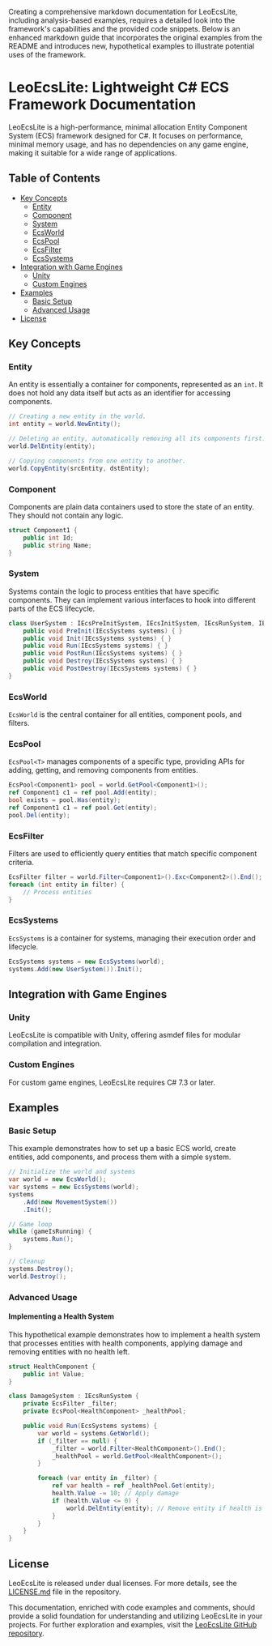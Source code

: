 Creating a comprehensive markdown documentation for LeoEcsLite, including analysis-based examples, requires a detailed look into the framework's capabilities and the provided code snippets. Below is an enhanced markdown guide that incorporates the original examples from the README and introduces new, hypothetical examples to illustrate potential uses of the framework.

# LeoEcsLite: Lightweight C# ECS Framework Documentation

LeoEcsLite is a high-performance, minimal allocation Entity Component System (ECS) framework designed for C#. It focuses on performance, minimal memory usage, and has no dependencies on any game engine, making it suitable for a wide range of applications.

## Table of Contents

- [Key Concepts](#key-concepts)
    - [Entity](#entity)
    - [Component](#component)
    - [System](#system)
    - [EcsWorld](#ecsworld)
    - [EcsPool](#ecspool)
    - [EcsFilter](#ecsfilter)
    - [EcsSystems](#ecssystems)
- [Integration with Game Engines](#integration-with-game-engines)
    - [Unity](#unity)
    - [Custom Engines](#custom-engines)
- [Examples](#examples)
    - [Basic Setup](#basic-setup)
    - [Advanced Usage](#advanced-usage)
- [License](#license)

## Key Concepts

### Entity

An entity is essentially a container for components, represented as an `int`. It does not hold any data itself but acts as an identifier for accessing components.

```csharp
// Creating a new entity in the world.
int entity = world.NewEntity();

// Deleting an entity, automatically removing all its components first.
world.DelEntity(entity);

// Copying components from one entity to another.
world.CopyEntity(srcEntity, dstEntity);
```

### Component

Components are plain data containers used to store the state of an entity. They should not contain any logic.

```csharp
struct Component1 {
    public int Id;
    public string Name;
}
```

### System

Systems contain the logic to process entities that have specific components. They can implement various interfaces to hook into different parts of the ECS lifecycle.

```csharp
class UserSystem : IEcsPreInitSystem, IEcsInitSystem, IEcsRunSystem, IEcsPostRunSystem, IEcsDestroySystem, IEcsPostDestroySystem {
    public void PreInit(IEcsSystems systems) { }
    public void Init(IEcsSystems systems) { }
    public void Run(IEcsSystems systems) { }
    public void PostRun(IEcsSystems systems) { }
    public void Destroy(IEcsSystems systems) { }
    public void PostDestroy(IEcsSystems systems) { }
}
```

### EcsWorld

`EcsWorld` is the central container for all entities, component pools, and filters.

### EcsPool

`EcsPool<T>` manages components of a specific type, providing APIs for adding, getting, and removing components from entities.

```csharp
EcsPool<Component1> pool = world.GetPool<Component1>();
ref Component1 c1 = ref pool.Add(entity);
bool exists = pool.Has(entity);
ref Component1 c1 = ref pool.Get(entity);
pool.Del(entity);
```

### EcsFilter

Filters are used to efficiently query entities that match specific component criteria.

```csharp
EcsFilter filter = world.Filter<Component1>().Exc<Component2>().End();
foreach (int entity in filter) {
    // Process entities
}
```

### EcsSystems

`EcsSystems` is a container for systems, managing their execution order and lifecycle.

```csharp
EcsSystems systems = new EcsSystems(world);
systems.Add(new UserSystem()).Init();
```

## Integration with Game Engines

### Unity

LeoEcsLite is compatible with Unity, offering asmdef files for modular compilation and integration.

### Custom Engines

For custom game engines, LeoEcsLite requires C# 7.3 or later.

## Examples

### Basic Setup

This example demonstrates how to set up a basic ECS world, create entities, add components, and process them with a simple system.

```csharp
// Initialize the world and systems
var world = new EcsWorld();
var systems = new EcsSystems(world);
systems
    .Add(new MovementSystem())
    .Init();

// Game loop
while (gameIsRunning) {
    systems.Run();
}

// Cleanup
systems.Destroy();
world.Destroy();
```

### Advanced Usage

#### Implementing a Health System

This hypothetical example demonstrates how to implement a health system that processes entities with health components, applying damage and removing entities with no health left.

```csharp
struct HealthComponent {
    public int Value;
}

class DamageSystem : IEcsRunSystem {
    private EcsFilter _filter;
    private EcsPool<HealthComponent> _healthPool;

    public void Run(EcsSystems systems) {
        var world = systems.GetWorld();
        if (_filter == null) {
            _filter = world.Filter<HealthComponent>().End();
            _healthPool = world.GetPool<HealthComponent>();
        }

        foreach (var entity in _filter) {
            ref var health = ref _healthPool.Get(entity);
            health.Value -= 10; // Apply damage
            if (health.Value <= 0) {
                world.DelEntity(entity); // Remove entity if health is depleted
            }
        }
    }
}
```

## License

LeoEcsLite is released under dual licenses. For more details, see the [LICENSE.md](https://github.com/Leopotam/ecslite/blob/master/LICENSE.md) file in the repository.

This documentation, enriched with code examples and comments, should provide a solid foundation for understanding and utilizing LeoEcsLite in your projects. For further exploration and examples, visit the [LeoEcsLite GitHub repository](https://github.com/Leopotam/ecslite).